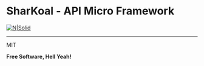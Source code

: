 # SharKoal - API Micro Framework

[![N|Solid](https://raw.githubusercontent.com/ethsam/ManioK/master/assets/img/created-by-ethsam.png)](https://www.linkedin.com/in/developpeur-web-mobile/)

----

MIT

**Free Software, Hell Yeah!**

   [linkedin]: <https://www.linkedin.com/in/developpeur-web-mobile/>
   [git-repo-url]: <https://github.com/ethsam>
   [Twitter Bootstrap]: <http://twitter.github.com/bootstrap/>
   [jQuery]: <http://jquery.com>
